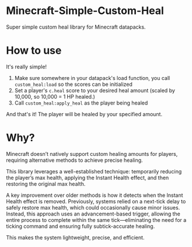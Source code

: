 # Minecraft-Simple-Custom-Heal
Super simple custom heal library for Minecraft datapacks.

# How to use
It's really simple!
1. Make sure somewhere in your datapack's load function, you call `custom_heal:load` so the scores can be initialized
2. Set a player's `c.heal` score to your desired heal amount (scaled by 10,000, so 10,000 = 1 HP healed.)
3. Call `custom_heal:apply_heal` as the player being healed
   
And that's it! The player will be healed by your specified amount.

# Why?

Minecraft doesn’t natively support custom healing amounts for players, requiring alternative methods to achieve precise healing.

This library leverages a well-established technique: temporarily reducing the player’s max health, applying the Instant Health effect, and then restoring the original max health.

A key improvement over older methods is how it detects when the Instant Health effect is removed. Previously, systems relied on a next-tick delay to safely restore max health, which could occasionally cause minor issues. Instead, this approach uses an advancement-based trigger, allowing the entire process to complete within the same tick—eliminating the need for a ticking command and ensuring fully subtick-accurate healing.

This makes the system lightweight, precise, and efficient.